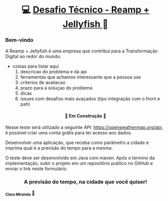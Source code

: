 <h1 align="center">
     💻 <a href="https://www.reamp.com.br/" alt=""> Desafio Técnico - Reamp + Jellyfish </a> 🎲
</h1>

<h3>Bem-vindo</h3>
<p>
     A Reamp + Jellyfish é uma empresa que contribui para a Transformação Digital ao redor do mundo.
</p>


- coisas para listar aqui
  1. descricao do problema e da api
  2. ferramentas que achamos interessante que a pessoa use
  3. criterios de avaliacao
  4. prazo para a soluçao do problema
  5. dicas
  6. issues com desafios mais avaçados (tipo integração com o front e pah)
  
</p>

<h4 align="center">
	🚧 Em Construção 🚧
</h4>
  
Nesse teste será utilizado a seguinte API: https://openweathermap.org/api, é possível criar uma conta grátis para ter acesso aos dados. 

Desenvolver uma aplicação, que receba como parâmetro a cidade e imprima qual é a previsão do tempo para a mesma. 

O teste deve ser desenvolvido em Java com maven.
Após o  termino da implementação, subir o projeto em um repositório publico no GitHub e enviar o link neste formulário.



<h3 align="center">
    A previsão do tempo, na cidade que você quiser!
</h3>
  
 <sub><b>Clara Miranda</b></sub></a> <a href="https://www.linkedin.com/in/cannamiranda/" title="Entusiasta">🚀</a>
